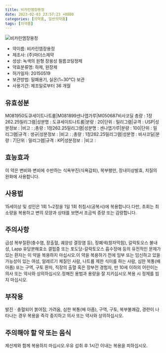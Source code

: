 ```yaml
---
title: 비카린엠장용정
date: 2023-02-03 23:57:23 +0800
categories: [의약품, 일반의약품]
tags: [의약품]
---
```

![비카린엠장용정](https://nedrug.mfds.go.kr/pbp/cmn/itemImageDownload/147427076761600064)

- 약이름: 비카린엠장용정
- 제조사: (주)마더스제약
- 성상: 녹색의 원형 장용성 필름코팅정제
- 약효분류명: 하제, 완장제
- 허가일자: 20150519
- 보관방법: 밀폐용기, 실온(1~30℃) 보관
- 사용기간: 제조일로부터 36 개월
## 유효성분
M081950도큐세이트나트륨|M081899센나엽가루|M050687비사코딜
총량 : 1정262.25밀리그램|성분명 : 도큐세이트나트륨|분량 : 20|단위 : 밀리그램|규격 : USP|성분정보 : |비고 : ;총량 : 1정262.25밀리그램|성분명 : 센나엽가루|분량 : 100|단위 : 밀리그램|규격 : 생규|성분정보 : |비고 : ;총량 : 1정262.25밀리그램|성분명 : 비사코딜|분량 : 7|단위 : 밀리그램|규격 : KP|성분정보 : |비고 :
## 효능효과
이 약은 변비와 변비에 수반하는 식욕부진(식욕감퇴), 복부팽만, 장내이상발효, 치질의 완화에 사용합니다.
## 사용법
15세이상 및 성인은 1회 1~2정을 1일 1회 취침시(공복시)에 복용합니다.다만, 초회는 최소량을 복용하고 변의 모양과 상태를 보면서 조금씩 증량 또는 감량합니다.
## 주의사항
급성 복부질환(충수염, 장출혈, 궤양성 결장염 등), 장폐색(창자막힘), 갈락토오스 불내성, Lapp 유당분해효소 결핍증 또는 포도당-갈락토오스 흡수장애 등의 유전적인 문제가 있는 환자는 이 약을 복용하지 마십시오.이 약을 복용하기 전에 임부 또는 임신하고 있을 가능성이 있는 여성, 알레르기 체질인 사람, 나트륨 제한 식이를 하는 사람, 심한 복통(배 아픔) 또는 구역, 구토 환자, 직장의 출혈 혹은 장부전 경험자, 만 10세 이하의 어린이는 의사 또는 약사와 상의하십시오.정해진 용법과 용량을 잘 지키십시오.복용 시 정제를 씹지 마십시오.
## 부작용
발진ㆍ충혈되어 붉어짐, 가려움, 심한 복통(배 아픔), 구역, 구토, 복부불쾌감, 경련이 나타나는 경우 복용을 즉각 중지하고 의사 또는 약사와 상의하십시오.
## 주의해야 할 약 또는 음식
제산제와 함께 복용하지 마십시오.우유 섭취 후 1시간 이내는 복용을 피하십시오.

